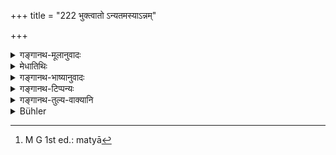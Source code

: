 +++
title = "222 भुक्त्वातो ऽन्यतमस्याऽन्नम्"

+++

<details><summary>गङ्गानथ-मूलानुवादः</summary>

After unknowingly eating the food of any one of these, there should be a three days’ fast. Having eaten it knowingly, as also on eating semen, ordure and urine, one should perform the “Kṛcchra” penance.—(222)
</details>

<details><summary>मेधातिथिः</summary>

[^२७२]:
     M G J: bhuktvācaret; but Medh's commentary clearly takes the term to be caret and not ācaret.

**त्र्यहं क्षपणम्** अभोजनम् । **अमत्या** अबुद्धिपूर्वम् । बुद्धिपूर्वे तु **कृच्छ्रं चरेत्** । तच् च कृच्छ्रं स्मृत्यन्तरैकवाक्यत्वात् तप्तकृच्छ्रम् । तत्र **रेतोविण्मूत्र**प्राशने तप्तकृच्छ्रम् आम्नातम्- "अमत्या[^२७३] पाने पयो घृतम् उदकं वायुः प्रतित्र्यहं तप्तातिकृच्छ्रः । ततो ऽस्य संस्कारः" (ग्ध् २३.२) इति । अप्रकरणे च प्रायश्चित्तवचनं दोषातिशयदर्शनार्थम् । 


[^२७३]:
     M G 1st ed.: matyā

अन्यतमस्ये**ति षष्ठीनिर्देशात् परिग्रहदुष्ट एवेदं प्रायश्चित्तं मन्यन्ते न कालस्वभावसंसर्गदुष्टे । शुक्तपर्युषितादौ चतुर्विधं ह्य् अभोज्यम् । कालदुष्टं शुक्तपर्युषितादि । संसर्गदुष्टं मद्यानुगतादि । स्वभावदुष्टं लशुनादि । परिग्रहदुष्टं प्रकृताभोज्यान्नानां यत् ।


- <u>अत्रोच्यते</u> । सत्यं । चतुर्विधम् अभोज्यं भवति । षष्टीनिर्देशो ऽप्य् अस्ति । किं तु यदि शुक्तादेर् नेदं प्रायश्चित्तं स्यात् तद् इह प्रकरणे तेषाम् उपादानम् अनर्थकम् एवापद्येत । पञ्चमे हि तयोः प्रतिषेधो नास्ति । तस्माद् इह प्रायश्चित्तार्थम् एवैवमादीनाम् उपादानम् । 

- <u>तत्र</u> तर्हि किम् अर्थम् । 

- <u>तत्रैव</u> वक्ष्यामः । यद्य् अपि "गर्हितानाद्ययोर् जग्धिः" (म्ध् ११.५६), "अभोज्यानां तु भुक्त्वान्नम्" (म्ध् ११.१५१) इति च तत् सर्वम् एकादशे विभागतो निर्णेष्यते ॥ ४.२२२ ॥
</details>

<details><summary>गङ्गानथ-भाष्यानुवादः</summary>

‘*Three days fast*;’—*i.e*., he shall not eat anything for three days.

‘*Unknowingly*,’—not intentionally.

In the case of its being done *intentionnlly*, one should perform the ‘*Kṛcchra*’ penance. And this *^(‘)Kṛcchra*’ should be the ‘*Tapta-kṛcchra*,’ in view of what other Smṛti texts have laid down. One such text (Gautama 23.2) has prescribed the ‘*Tapta-kṛcchra*’ as to be performed in the case of eating semen; ordure and urine;—*viz*., ‘In the event of drinking these intentionally, one shall live upon milk, butter, water and air—upon each of these for three days; this is the
*Taptātikṛcchra*; and then follows his purification,’

The present being not a section dealing with Expiatory Rites, the mention of such a rite is meant to indicate the seriousness of the offence.

In view of the phrase, ‘*of any one of these*,’ being in the Genitive form, some people have held that the Expiatory Rite here prescribed is meant to apply to only those cases where the food actually belongs to the persons mentioned, and *not* where it is objectionable by reason of time, or by its very nature, or by contact. Among such articles of food as sour-gruel and the like, non-eatability is of four kinds:—(1) some things are non-eatable, because of time ; *e.g*., sour-gruel, things kept overnight, and so forth; (2) some are non-eatable, because of contact; *e.g*, things that have come in contact with wine and such things; (3) some are non-eatble by their very nature; *e.g*., garlic and such things; (4) some are non-eatable by reason of their owner; *e.g*., the food of the persons enumerated in the present context.

Our answer to the above is as follows:—It is quite true that there are four kinds of *non-eatability*; it is true also that the text has used the Genitive form; but if the Expiatory Rite here prescribed did not pertain to such food as *sour gruel* and the like, but only to what is objectionable in regard to its owner, then the mention of these in the present connection would be entirely meaningless. For the prohibition of these two things is coining under Discourse V. From this it is clear that their mention in the present context is only for the purpose of prescribing the Expiatory Rite.

“Why, then, should they he mentioned in Discourse V.?”

This we shall explain at that place. As for the exact meaning and purpose of such texts as—(*a*) ‘the eating of the first two is objectionable’ and (*b*) ‘having eaten the food of persons whose food should not he eaten,’ *etc*. (11.152),—we shall explain all this in detail under those same texts—(222).
</details>

<details><summary>गङ्गानथ-टिप्पन्यः</summary>

This verse is quoted in *Aparārka* (p. 240), which adds that the term
‘*kṛcchra*’ here stands for the ‘*atikṛcchra*,’ on the strength of a
text quoted from Śaṅkha;—in *Parāśaramādhava* (Prāyaścitta, p. 300),
which adds that what is prescribed in the first half is to be done only
in the event of the man being unable to throw out the food eaten; and
again on p. 305;—in *Smṛtitattva* (p. 542);—and in *Prāyaścittaviveka*
(pp. 252, 261 and 524).
</details>

<details><summary>गङ्गानथ-तुल्य-वाक्यानि</summary>

*Gautama* (23.23.24).—‘If one eats food of the man whose food should not
be eaten, he should reduce himself to a condition when there is nothing
in his bowels;—he should not eat anything for three days.’

*Prajāpati*—‘On eating the food of one whose food should not be eaten
one should give to the Brāhmaṇa the price of that food; he should remain
with wet clothes throughout the day, or he should give a cow.’
</details>

<details><summary>Bühler</summary>

222	If he has unwittingly eaten the food of one of those, (he must) fast for three days; if he has eaten it intentionally, or (has swallowed) semen, ordure, or urine, he must perform a Krikkhra penance.
</details>
